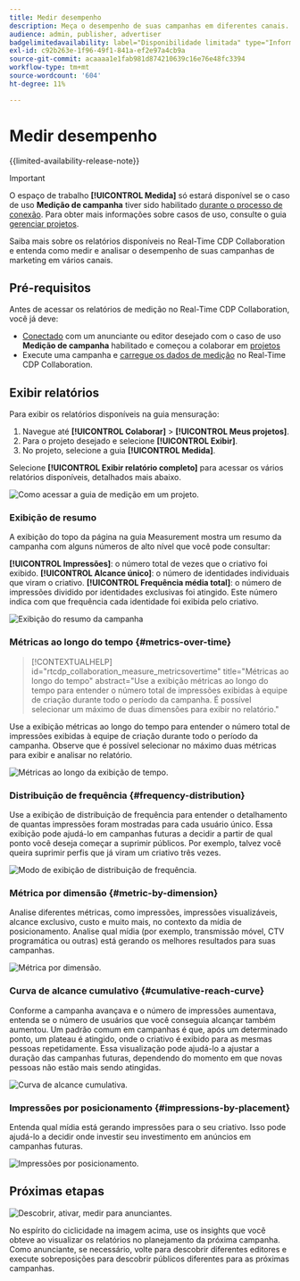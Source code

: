 ```yaml
---
title: Medir desempenho
description: Meça o desempenho de suas campanhas em diferentes canais. Saiba como usar e interpretar vários relatórios.
audience: admin, publisher, advertiser
badgelimitedavailability: label="Disponibilidade limitada" type="Informative" url="https://helpx.adobe.com/legal/product-descriptions/real-time-customer-data-platform-collaboration.html newtab=true"
exl-id: c92b263e-1f96-49f1-841a-ef2e97a4cb9a
source-git-commit: acaaaa1e1fab981d874210639c16e76e48fc3394
workflow-type: tm+mt
source-wordcount: '604'
ht-degree: 11%

---
```


# Medir desempenho

{{limited-availability-release-note}}

>[!IMPORTANT]
>
>O espaço de trabalho **[!UICONTROL Medida]** só estará disponível se o caso de uso **Medição de campanha** tiver sido habilitado [durante o processo de conexão](../connect/establishing-connections.md#connection-settings). Para obter mais informações sobre casos de uso, consulte o guia [gerenciar projetos](./manage-projects.md#project-use-cases).

Saiba mais sobre os relatórios disponíveis no Real-Time CDP Collaboration e entenda como medir e analisar o desempenho de suas campanhas de marketing em vários canais.

## Pré-requisitos

Antes de acessar os relatórios de medição no Real-Time CDP Collaboration, você já deve:

* [Conectado](/help/guide/connect/establishing-connections.md) com um anunciante ou editor desejado com o caso de uso **Medição de campanha** habilitado e começou a colaborar em [projetos](/help/guide/collaborate/manage-projects.md)
* Execute uma campanha e [carregue os dados de medição](/help/guide/setup/onboard-measurement-data.md) no Real-Time CDP Collaboration.

## Exibir relatórios

Para exibir os relatórios disponíveis na guia mensuração:

1. Navegue até **[!UICONTROL Colaborar]** > **[!UICONTROL Meus projetos]**.
2. Para o projeto desejado e selecione **[!UICONTROL Exibir]**.
3. No projeto, selecione a guia **[!UICONTROL Medida]**.

Selecione **[!UICONTROL Exibir relatório completo]** para acessar os vários relatórios disponíveis, detalhados mais abaixo.

![Como acessar a guia de medição em um projeto.](/help/assets/collaborate/measure/measurement.gif)

### Exibição de resumo

A exibição do topo da página na guia Measurement mostra um resumo da campanha com alguns números de alto nível que você pode consultar:

**[!UICONTROL Impressões]**: o número total de vezes que o criativo foi exibido.
**[!UICONTROL Alcance único]**: o número de identidades individuais que viram o criativo.
**[!UICONTROL Frequência média total]**: o número de impressões dividido por identidades exclusivas foi atingido. Este número indica com que frequência cada identidade foi exibida pelo criativo.

![Exibição do resumo da campanha](/help/assets/collaborate/measure/campaign-summary.png)

### Métricas ao longo do tempo {#metrics-over-time}

>[!CONTEXTUALHELP]
>id="rtcdp_collaboration_measure_metricsovertime"
>title="Métricas ao longo do tempo"
>abstract="Use a exibição métricas ao longo do tempo para entender o número total de impressões exibidas à equipe de criação durante todo o período da campanha. É possível selecionar um máximo de duas dimensões para exibir no relatório."

Use a exibição métricas ao longo do tempo para entender o número total de impressões exibidas à equipe de criação durante todo o período da campanha. Observe que é possível selecionar no máximo duas métricas para exibir e analisar no relatório.

![Métricas ao longo da exibição de tempo.](/help/assets/collaborate/measure/metrics-over-time.png)

### Distribuição de frequência {#frequency-distribution}

Use a exibição de distribuição de frequência para entender o detalhamento de quantas impressões foram mostradas para cada usuário único. Essa exibição pode ajudá-lo em campanhas futuras a decidir a partir de qual ponto você deseja começar a suprimir públicos. Por exemplo, talvez você queira suprimir perfis que já viram um criativo três vezes.

![Modo de exibição de distribuição de frequência.](/help/assets/collaborate/measure/frequency-distribution.gif)

### Métrica por dimensão {#metric-by-dimension}

Analise diferentes métricas, como impressões, impressões visualizáveis, alcance exclusivo, custo e muito mais, no contexto da mídia de posicionamento. Analise qual mídia (por exemplo, transmissão móvel, CTV programática ou outras) está gerando os melhores resultados para suas campanhas.

![Métrica por dimensão.](/help/assets/collaborate/measure/metric-by-dimension.png)

### Curva de alcance cumulativo {#cumulative-reach-curve}

Conforme a campanha avançava e o número de impressões aumentava, entenda se o número de usuários que você conseguia alcançar também aumentou. Um padrão comum em campanhas é que, após um determinado ponto, um plateau é atingido, onde o criativo é exibido para as mesmas pessoas repetidamente. Essa visualização pode ajudá-lo a ajustar a duração das campanhas futuras, dependendo do momento em que novas pessoas não estão mais sendo atingidas.

![Curva de alcance cumulativa.](/help/assets/collaborate/measure/cumulative-reach-curve.png)

### Impressões por posicionamento {#impressions-by-placement}

Entenda qual mídia está gerando impressões para o seu criativo. Isso pode ajudá-lo a decidir onde investir seu investimento em anúncios em campanhas futuras.

![Impressões por posicionamento.](/help/assets/collaborate/measure/impressions-by-placement.png)

## Próximas etapas

![Descobrir, ativar, medir para anunciantes.](/help/assets/end-to-end-workflow/discover-activate-measure.png)

No espírito do ciclicidade na imagem acima, use os insights que você obteve ao visualizar os relatórios no planejamento da próxima campanha. Como anunciante, se necessário, volte para descobrir diferentes editores e execute sobreposições para descobrir públicos diferentes para as próximas campanhas.
